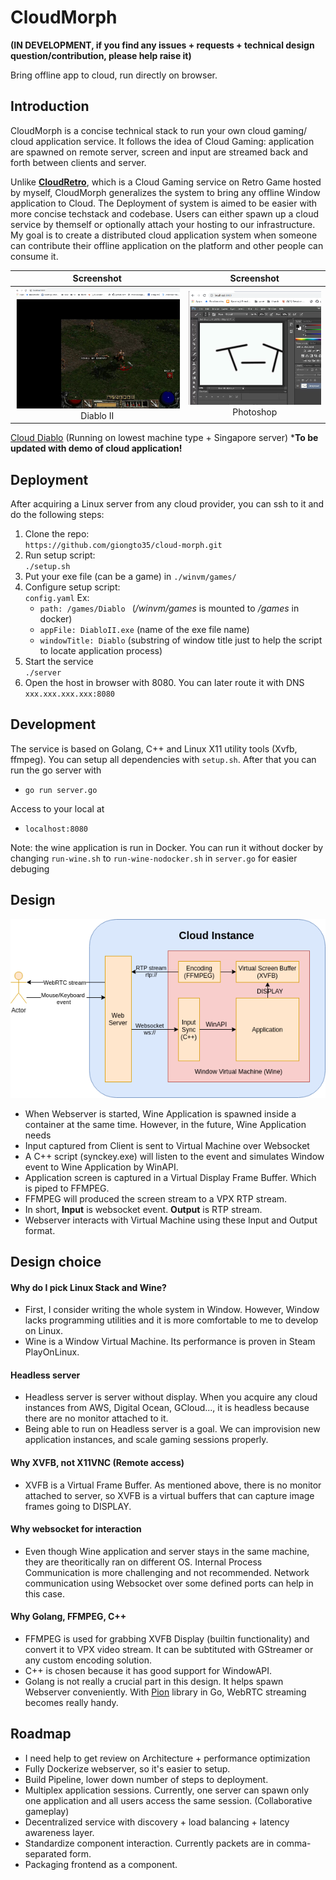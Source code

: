 # CloudMorph
**(IN DEVELOPMENT, if you find any issues + requests + technical design question/contribution, please help raise it)**

Bring offline app to cloud, run directly on browser. 

## Introduction
CloudMorph is a concise technical stack to run your own cloud gaming/ cloud application service. It follows the idea of Cloud Gaming: application are spawned on remote server, screen and input are streamed back and forth between clients and server.

Unlike **[CloudRetro](https://github.com/giongto35/cloud-game)**, which is a Cloud Gaming service on Retro Game hosted by myself, CloudMorph generalizes the system to bring any offline Window application to Cloud. The Deployment of system is aimed to be easier with more concise techstack and codebase. 
Users can either spawn up a cloud service by themself or optionally attach your hosting to our infrastructure. My goal is to create a distributed cloud application system when someone can contribute their offline application on the platform and other people can consume it.

|                       Screenshot                       |                        Screenshot                         |
| :----------------------------------------------------: | :-------------------------------------------------------: |
| ![screenshot](docs/img/screenshotDiablo.png) Diablo II | ![screenshot](docs/img/screenshotPhotoshop.png) Photoshop |

[Cloud Diablo](http://159.65.133.220/) (Running on lowest machine type + Singapore server)
***To be updated with demo of cloud application!**

## Deployment
After acquiring a Linux server from any cloud provider, you can ssh to it and do the following steps:
1) Clone the repo:  
`https://github.com/giongto35/cloud-morph.git` 
2) Run setup script:  
`./setup.sh`
3) Put your exe file (can be a game) in `./winvm/games/`
4) Configure setup script:  
`config.yaml`
Ex:  
    - `path: /games/Diablo ` (_/winvm/games_ is mounted to _/games_ in docker)
    - `appFile: DiabloII.exe` (name of the exe file name)
    - `windowTitle: Diablo` (substring of window title just to help the script to locate application process)
1) Start the service  
`./server`
6) Open the host in browser with 8080. You can later route it with DNS  
`xxx.xxx.xxx.xxx:8080`

## Development
The service is based on Golang, C++ and Linux X11 utility tools (Xvfb, ffmpeg).
You can setup all dependencies with `setup.sh`. After that you can run the go server with

- `go run server.go`

Access to your local at

- `localhost:8080`

Note: the wine application is run in Docker. You can run it without docker by changing `run-wine.sh` to `run-wine-nodocker.sh` in `server.go` for easier debuging

## Design 
![screenshot](docs/img/CloudUniverse.png)
- When Webserver is started, Wine Application is spawned inside a container at the same time. However, in the future, Wine Application needs 
- Input captured from Client is sent to Virtual Machine over Websocket
- A C++ script (synckey.exe) will listen to the event and simulates Window event to Wine Application by WinAPI.
- Application screen is captured in a Virtual Display Frame Buffer. Which is piped to FFMPEG.
- FFMPEG will produced the screen stream to a VPX RTP stream.
- In short, **Input** is websocket event. **Output** is RTP stream.
- Webserver interacts with Virtual Machine using these Input and Output format.


## Design choice
#### Why do I pick Linux Stack and Wine?
- First, I consider writing the whole system in Window. However, Window lacks programming utilities and it is more comfortable to me to develop on Linux.
- Wine is a Window Virtual Machine. Its performance is proven in Steam PlayOnLinux.

#### Headless server
- Headless server is server without display. When you acquire any cloud instances from AWS, Digital Ocean, GCloud..., it is headless because there are no monitor attached to it.
- Being able to run on Headless server is a goal. We can improvision new application instances, and scale gaming sessions properly.

#### Why XVFB, not X11VNC (Remote access)
- XVFB is a Virtual Frame Buffer. As mentioned above, there is no monitor attached to server, so XVFB is a virtual buffers that can capture image frames going to DISPLAY.

#### Why websocket for interaction
- Even though Wine application and server stays in the same machine, they are theoritically ran on different OS. Internal Process Communication is more challenging and not recommended. Network communication using Websocket over some defined ports can help in this case.

#### Why Golang, FFMPEG, C++
- FFMPEG is used for grabbing XVFB Display (builtin functionality) and convert it to VPX video stream. It can be subtituted with GStreamer or any custom encoding solution.
- C++ is chosen because it has good support for WindowAPI.
- Golang is not really a crucial part in this design. It helps spawn Webserver conveniently. With [Pion](https://github.com/pion/webrtc/) library in Go, WebRTC streaming becomes really handy.

## Roadmap
- I need help to get review on Architecture + performance optimization
- Fully Dockerize webserver, so it's easier to setup.
- Build Pipeline, lower down number of steps to deployment.
- Multiplex application sessions. Currently, one server can spawn only one application and all users access the same session. (Collaborative gameplay)
- Decentralized service with discovery + load balancing + latency awareness layer.
- Standardize component interaction. Currently packets are in comma-separated form.
- Packaging frontend as a component.
